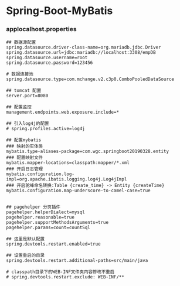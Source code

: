 # Spring-Boot-MyBatis

### applocalhost.properties

	## 数据源配置
	spring.datasource.driver-class-name=org.mariadb.jdbc.Driver
	spring.datasource.url=jdbc:mariadb://localhost:3308/empDB
	spring.datasource.username=root
	spring.datasource.password=123456

	# 数据连接池
	spring.datasource.type=com.mchange.v2.c3p0.ComboPooledDataSource

	## tomcat 配置
	server.port=8080

	## 配置监控
	management.endpoints.web.exposure.include=*

	## 引入log4j的配置
	# spring.profiles.active=log4j

	## 配置mybatis
	### 映射的实体类
	mybatis.type-aliases-package=com.wgc.springboot20190328.entity
	### 配置映射文件
	mybatis.mapper-locations=classpath:mapper/*.xml
	### 开启日志管理
	mybatis.configuration.log-impl=org.apache.ibatis.logging.log4j.Log4jImpl
	### 开启驼峰命名转换:Table {create_time} -> Entity {createTime}
	mybatis.configuration.map-underscore-to-camel-case=true


	## pagehelper 分页插件
	pagehelper.helperDialect=mysql
	pagehelper.reasonable=true
	pagehelper.supportMethodsArguments=true
	pagehelper.params=count=countSql

	## 这里是默认配置
	spring.devtools.restart.enabled=true

	## 设置重启的目录
	spring.devtools.restart.additional-paths=src/main/java

	# classpath目录下的WEB-INF文件夹内容修改不重启
	# spring.devtools.restart.exclude: WEB-INF/**

			
